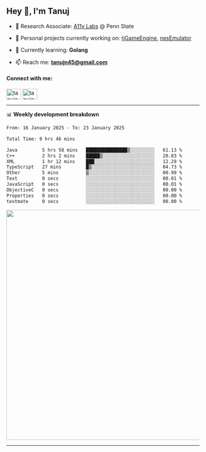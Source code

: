 <h2>Hey 👋, I'm Tanuj</h2>

- 🔬 Research Associate: [A11y Labs](https://a11y.ist.psu.edu/) @ Penn State 

- 🔭 Personal projects currently working on: [tjGameEngine](https://github.com/tanujn45/tjGameEngine), [nesEmulator](https://github.com/tanujn45/nesEmulator)

- 🌱 Currently learning: **Golang**

- 📫 Reach me: **tanujn45@gmail.com**

<h4 align="left">Connect with me:</h4>
<p align="left">
<a href="https://twitter.com/tanujn45" target="blank"><img align="center" src="https://raw.githubusercontent.com/rahuldkjain/github-profile-readme-generator/master/src/images/icons/Social/twitter.svg" alt="tanujn45" height="28" width="38" /></a>
<a href="https://linkedin.com/in/tanujn45" target="blank"><img align="center" src="https://raw.githubusercontent.com/rahuldkjain/github-profile-readme-generator/master/src/images/icons/Social/linked-in-alt.svg" alt="tanujn45" height="28" width="38" /></a>
</p>

-------

📊 **Weekly development breakdown**
<!--START_SECTION:waka-->

```txt
From: 16 January 2025 - To: 23 January 2025

Total Time: 9 hrs 46 mins

Java         5 hrs 58 mins   ███████████████▒░░░░░░░░░   61.13 %
C++          2 hrs 2 mins    █████▒░░░░░░░░░░░░░░░░░░░   20.83 %
XML          1 hr 12 mins    ███░░░░░░░░░░░░░░░░░░░░░░   12.29 %
TypeScript   27 mins         █▒░░░░░░░░░░░░░░░░░░░░░░░   04.73 %
Other        5 mins          ▒░░░░░░░░░░░░░░░░░░░░░░░░   00.99 %
Text         0 secs          ░░░░░░░░░░░░░░░░░░░░░░░░░   00.01 %
JavaScript   0 secs          ░░░░░░░░░░░░░░░░░░░░░░░░░   00.01 %
ObjectiveC   0 secs          ░░░░░░░░░░░░░░░░░░░░░░░░░   00.00 %
Properties   0 secs          ░░░░░░░░░░░░░░░░░░░░░░░░░   00.00 %
textmate     0 secs          ░░░░░░░░░░░░░░░░░░░░░░░░░   00.00 %
```

<!--END_SECTION:waka-->

<img src="https://wakatime.com/share/@018e9abd-1aa4-4aa6-9db7-5ca3b999e810/4650b67a-98aa-46b4-b598-3d8a2451f0df.svg" width="600"/>

-------
